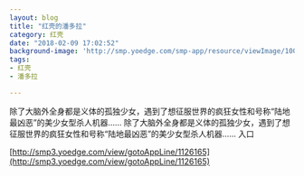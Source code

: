 ```yaml
---
layout: blog
title: "红壳的潘多拉"
category: 红壳
date: "2018-02-09 17:02:52"
background-image: 'http://smp.yoedge.com/smp-app/resource/viewImage/1001127appline.png'
tags:
- 红壳
- 潘多拉

---
```

除了大脑外全身都是义体的孤独少女，遇到了想征服世界的疯狂女性和号称“陆地最凶恶”的美少女型杀人机器……
除了大脑外全身都是义体的孤独少女，遇到了想征服世界的疯狂女性和号称“陆地最凶恶”的美少女型杀人机器……
入口

[http://smp3.yoedge.com/view/gotoAppLine/1126165](http://smp3.yoedge.com/view/gotoAppLine/1126165)

        
